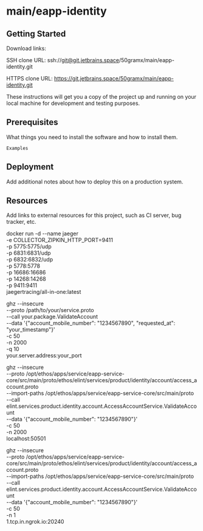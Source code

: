 # main/eapp-identity



## Getting Started

Download links:

SSH clone URL: ssh://git@git.jetbrains.space/50gramx/main/eapp-identity.git

HTTPS clone URL: https://git.jetbrains.space/50gramx/main/eapp-identity.git



These instructions will get you a copy of the project up and running on your local machine for development and testing purposes.

## Prerequisites

What things you need to install the software and how to install them.

```
Examples
```

## Deployment

Add additional notes about how to deploy this on a production system.

## Resources

Add links to external resources for this project, such as CI server, bug tracker, etc.


docker run -d --name jaeger \
  -e COLLECTOR_ZIPKIN_HTTP_PORT=9411 \
  -p 5775:5775/udp \
  -p 6831:6831/udp \
  -p 6832:6832/udp \
  -p 5778:5778 \
  -p 16686:16686 \
  -p 14268:14268 \
  -p 9411:9411 \
  jaegertracing/all-in-one:latest


ghz --insecure \
    --proto /path/to/your/service.proto \
    --call your.package.ValidateAccount \
    --data '{"account_mobile_number": "1234567890", "requested_at": "your_timestamp"}' \
    -c 50 \
    -n 2000 \
    -q 10 \
    your.server.address:your_port


ghz --insecure \
    --proto /opt/ethos/apps/service/eapp-service-core/src/main/proto/ethos/elint/services/product/identity/account/access_account.proto \
    --import-paths /opt/ethos/apps/service/eapp-service-core/src/main/proto \
    --call elint.services.product.identity.account.AccessAccountService.ValidateAccount \
    --data '{"account_mobile_number": "1234567890"}' \
    -c 50 \
    -n 2000 \
    localhost:50501

ghz --insecure \
    --proto /opt/ethos/apps/service/eapp-service-core/src/main/proto/ethos/elint/services/product/identity/account/access_account.proto \
    --import-paths /opt/ethos/apps/service/eapp-service-core/src/main/proto \
    --call elint.services.product.identity.account.AccessAccountService.ValidateAccount \
    --data '{"account_mobile_number": "1234567890"}' \
    -c 50 \
    -n 1 \
    1.tcp.in.ngrok.io:20240